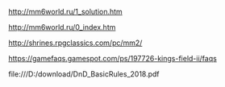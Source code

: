 http://mm6world.ru/1_solution.htm

http://mm6world.ru/0_index.htm

http://shrines.rpgclassics.com/pc/mm2/

https://gamefaqs.gamespot.com/ps/197726-kings-field-ii/faqs

file:///D:/download/DnD_BasicRules_2018.pdf